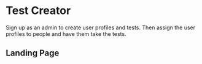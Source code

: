 # Test Creator

Sign up as an admin to create user profiles and tests. Then assign the user profiles to people and have them take the tests. 

## Landing Page

